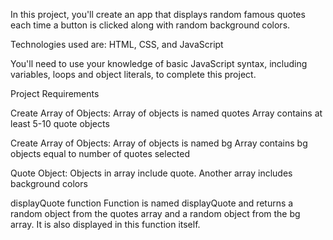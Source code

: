 In this project, you'll create an app that displays random famous quotes each time a button is clicked along with random background colors.

Technologies used are:
HTML, CSS, and JavaScript

You'll need to use your knowledge of basic JavaScript syntax, including variables, loops and object literals, to complete this project.

Project Requirements

Create Array of Objects:
    Array of objects is named quotes
    Array contains at least 5-10 quote objects

Create Array of Objects:
    Array of objects is named bg
    Array contains bg objects equal to number of quotes selected

Quote Object:
    Objects in array include quote.
    Another array includes background colors

displayQuote function
    Function is named displayQuote and returns a random object from the quotes array and a random object from the bg array. It is also displayed in this function itself.
